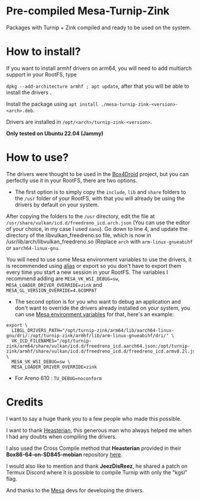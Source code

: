 # Pre-compiled Mesa-Turnip-Zink

Packages with Turnip + Zink compiled and ready to be used on the system.

# How to install?

If you want to install armhf drivers on arm64, you will need to add multiarch support in your RootFS, type

`dpkg --add-architecture armhf ; apt update`, after that you will be able to install the drivers .

Install the package using `apt install ./mesa-turnip-zink-<version>-<arch>.deb`.

Drivers are installed in `/opt/<arch>/turnip-zink-<version>`.

**Only tested on Ubuntu 22.04 (Jammy)**

# How to use?

The drivers were thought to be used in the [Box4Droid](https://github.com/Herick75/Box4Droid) project, but you can perfectly use it in your RootFS, there are two options.

- The first option is to simply copy the `include`, `lib` and `share` folders to the `/usr` folder of your RootFS, with that you will already be using the drivers by default on your system.

After copying the folders to the ```/usr``` directory, edit the file at ```/usr/share/vulkan/icd.d/freedreno_icd.arch.json``` (You can use the editor of your choice, in my case I used ```nano```).  Go down to line 4, and update the directory of the libvulkan_freedreno.so file, which is now in /usr/lib/arch/libvulkan_freedreno.so (Replace ```arch``` with ```arm-linux-gnueabihf``` or ```aarch64-linux-gnu```.

You will need to use some Mesa environment variables to use the drivers, it is recommended using [alias](https://www.geeksforgeeks.org/alias-command-in-linux-with-examples/) or export so you don't have to export them every time you start a new session in your RootFS. The variables I recommend adding are `MESA_VK_WSI_DEBUG=sw`, `MESA_LOADER_DRIVER_OVERRIDE=zink` and `MESA_GL_VERSION_OVERRIDE=4.6COMPAT`
- The second option is for you who want to debug an application and don't want to override the drivers already installed on your system, you can use [Mesa environment variables](https://docs.mesa3d.org/envvars.html) for that, here's an example:

```
export \
  LIBGL_DRIVERS_PATH="/opt/turnip-zink/arm64/lib/aarch64-linux-gnu/dri/:/opt/turnip-zink/armhf/lib/arm-linux-gnueabihf/dri/" \
  VK_ICD_FILENAMES="/opt/turnip-zink/arm64/share/vulkan/icd.d/freedreno_icd.aarch64.json:/opt/turnip-zink/armhf/share/vulkan/icd.d/freedreno_icd.d/freedreno_icd.armv8.2l.json" \
  MESA_VK_WSI_DEBUG=sw \
  MESA_LOADER_DRIVER_OVERRIDE=zink
  ```
  
- For Areno 610 :
  `TU_DEBUG=noconform`

# Credits

I want to say a huge thank you to a few people who made this possible.

I want to thank [Heasterian](https://github.com/Heasterian), this generous man who always helped me when I had any doubts when compiling the drivers.

I also used the Cross Compile method that **Heasterian** provided in their **Box86-64-on-SD845-mobian** repository [here](https://github.com/Heasterian/Box86-64-on-SD845-mobian/blob/main/docs/PREREQUISITES.md#prerequisites).

I would also like to mention and thank **JeezDisReez**, he shared a patch on Termux Discord where it is possible to compile Turnip with only the "kgsl" flag.

And thanks to the [Mesa](https://gitlab.freedesktop.org/mesa/mesa) devs for developing the drivers.
